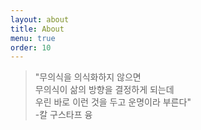 ```yaml
---
layout: about
title: About
menu: true
order: 10
---
```


> "무의식을 의식화하지 않으면  
    무의식이 삶의 방향을 결정하게 되는데  
    우린 바로 이런 것을 두고 운명이라 부른다"  
-칼 구스타프 융
